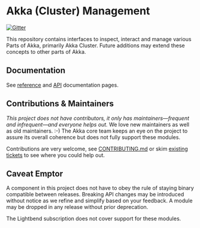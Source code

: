# Akka (Cluster) Management

[![Gitter](https://badges.gitter.im/Join%20Chat.svg)](https://gitter.im/akka/akka)

This repository contains interfaces to inspect, interact and manage various Parts of Akka, primarily Akka Cluster.
Future additions may extend these concepts to other parts of Akka.

Documentation
-------------

See [reference](http://developer.lightbend.com/docs/akka-management/current/) and [API](http://developer.lightbend.com/docs/api/akka-management/current/akka/cluster/http/management/index.html) documentation pages.

Contributions & Maintainers
---------------------------

*This project does not have contributors, it only has maintainers—frequent and infrequent—and everyone helps out.*
We love new maintainers as well as old maintainers. :-)
The Akka core team keeps an eye on the project to assure its overall coherence but does not fully support these modules.

Contributions are very welcome, see [CONTRIBUTING.md](https://github.com/akka/akka-management/blob/master/CONTRIBUTING.md) or skim [existing tickets](https://github.com/akka/akka-management/issues) to see where you could help out.

Caveat Emptor
-------------

A component in this project does not have to obey the rule of staying binary compatible between releases. Breaking API changes may be introduced without notice as we refine and simplify based on your feedback. A module may be dropped in any release without prior deprecation. 

The Lightbend subscription does not cover support for these modules.
